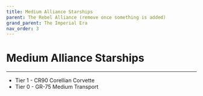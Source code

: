 ```yaml
---
title: Medium Alliance Starships
parent: The Rebel Alliance (remove once something is added)
grand_parent: The Imperial Era
nav_order: 3
---
```


# Medium Alliance Starships

---

- Tier 1 - CR90 Corellian Corvette
- Tier 0 - GR-75 Medium Transport